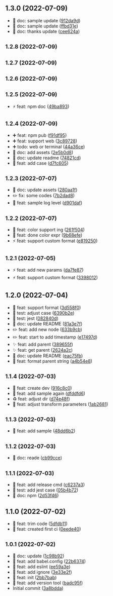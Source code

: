 ## 1.3.0 (2022-07-09)

* :memo: doc: sample update ([912da9d](https://github.com/zacard-orc/babel-plugin-xyconsole/commit/912da9d))
* :memo: doc: sample update ([ffbd31e](https://github.com/zacard-orc/babel-plugin-xyconsole/commit/ffbd31e))
* :memo: doc: thanks update ([cee624a](https://github.com/zacard-orc/babel-plugin-xyconsole/commit/cee624a))



## <small>1.2.8 (2022-07-09)</small>




## <small>1.2.7 (2022-07-09)</small>




## <small>1.2.6 (2022-07-09)</small>




## <small>1.2.5 (2022-07-09)</small>

* :zap: feat: npm doc ([49ba893](https://github.com/zacard-orc/babel-plugin-xyconsole/commit/49ba893))



## <small>1.2.4 (2022-07-09)</small>

* :heavy_plus_sign: feat: npm pub ([f91df95](https://github.com/zacard-orc/babel-plugin-xyconsole/commit/f91df95))
* :heavy_plus_sign: feat: support web ([3c89728](https://github.com/zacard-orc/babel-plugin-xyconsole/commit/3c89728))
* :heavy_plus_sign: todo: web or terminal ([44a36ce](https://github.com/zacard-orc/babel-plugin-xyconsole/commit/44a36ce))
* :memo: doc: add assets ([2e5b0d8](https://github.com/zacard-orc/babel-plugin-xyconsole/commit/2e5b0d8))
* :memo: doc: update readme ([74821cd](https://github.com/zacard-orc/babel-plugin-xyconsole/commit/74821cd))
* :wrench: feat: add case ([d7fc605](https://github.com/zacard-orc/babel-plugin-xyconsole/commit/d7fc605))



## <small>1.2.3 (2022-07-07)</small>

* :memo: doc: update assets ([280aa1f](https://github.com/zacard-orc/babel-plugin-xyconsole/commit/280aa1f))
* :pencil2: fix: some codes ([7b2dad8](https://github.com/zacard-orc/babel-plugin-xyconsole/commit/7b2dad8))
* :truck: feat: sample log level ([d901daf](https://github.com/zacard-orc/babel-plugin-xyconsole/commit/d901daf))



## <small>1.2.2 (2022-07-07)</small>

* :lipstick: feat: color support ing ([261f504](https://github.com/zacard-orc/babel-plugin-xyconsole/commit/261f504))
* :lipstick: feat: done color expr ([9b68efe](https://github.com/zacard-orc/babel-plugin-xyconsole/commit/9b68efe))
* :zap: feat: support custom format ([e819250](https://github.com/zacard-orc/babel-plugin-xyconsole/commit/e819250))



## <small>1.2.1 (2022-07-05)</small>

* :zap: feat: add new params ([da7fe87](https://github.com/zacard-orc/babel-plugin-xyconsole/commit/da7fe87))
* :zap: feat: support custom format ([3398012](https://github.com/zacard-orc/babel-plugin-xyconsole/commit/3398012))



## 1.2.0 (2022-07-04)

* :art: feat: support format ([3d558f0](https://github.com/zacard-orc/babel-plugin-xyconsole/commit/3d558f0))
* :construction_worker: test: adjust case ([6390b2e](https://github.com/zacard-orc/babel-plugin-xyconsole/commit/6390b2e))
* :construction_worker: test: jest ([082840d](https://github.com/zacard-orc/babel-plugin-xyconsole/commit/082840d))
* :construction: doc: update README ([81a3e7f](https://github.com/zacard-orc/babel-plugin-xyconsole/commit/81a3e7f))
* :pencil2: feat: add new node ([633b9cb](https://github.com/zacard-orc/babel-plugin-xyconsole/commit/633b9cb))
* :pencil2: feat: start to add timestamp ([e17497d](https://github.com/zacard-orc/babel-plugin-xyconsole/commit/e17497d))
* :sparkles: feat: add parent ([389655f](https://github.com/zacard-orc/babel-plugin-xyconsole/commit/389655f))
* :sparkles: feat: get parent ([2624a2c](https://github.com/zacard-orc/babel-plugin-xyconsole/commit/2624a2c))
* :tada: doc: update README ([eac75fb](https://github.com/zacard-orc/babel-plugin-xyconsole/commit/eac75fb))
* :tada: feat: format parent string ([a4b54e8](https://github.com/zacard-orc/babel-plugin-xyconsole/commit/a4b54e8))



## <small>1.1.4 (2022-07-03)</small>

* :construction_worker: feat: create dev ([916c8c0](https://github.com/zacard-orc/babel-plugin-xyconsole/commit/916c8c0))
* :memo: feat: add sample again ([dfddfd6](https://github.com/zacard-orc/babel-plugin-xyconsole/commit/dfddfd6))
* :recycle: feat: adjust dir ([d74e48f](https://github.com/zacard-orc/babel-plugin-xyconsole/commit/d74e48f))
* :wrench: feat: adjust transform parameters ([1ab2681](https://github.com/zacard-orc/babel-plugin-xyconsole/commit/1ab2681))



## <small>1.1.3 (2022-07-03)</small>

* :memo: feat: add sample ([48dd6b2](https://github.com/zacard-orc/babel-plugin-xyconsole/commit/48dd6b2))



## <small>1.1.2 (2022-07-03)</small>

* :memo: doc: reade ([cb99cce](https://github.com/zacard-orc/babel-plugin-xyconsole/commit/cb99cce))



## <small>1.1.1 (2022-07-03)</small>

* :construction: feat: add release cmd ([c6237a3](https://github.com/zacard-orc/babel-plugin-xyconsole/commit/c6237a3))
* :construction: test: add jest case ([05b4b72](https://github.com/zacard-orc/babel-plugin-xyconsole/commit/05b4b72))
* :memo: doc: npm ([2d53f46](https://github.com/zacard-orc/babel-plugin-xyconsole/commit/2d53f46))



## 1.1.0 (2022-07-02)

* :hammer: feat: trim code ([5dfdb11](https://github.com/zacard-orc/babel-plugin-xyconsole/commit/5dfdb11))
* :rocket: feat: created first ci ([0eede40](https://github.com/zacard-orc/babel-plugin-xyconsole/commit/0eede40))



## <small>1.0.1 (2022-07-02)</small>

* :art: doc: update ([1c98b92](https://github.com/zacard-orc/babel-plugin-xyconsole/commit/1c98b92))
* :art: feat: add babel.config ([22b6374](https://github.com/zacard-orc/babel-plugin-xyconsole/commit/22b6374))
* :art: feat: add eslint ([ee59a3e](https://github.com/zacard-orc/babel-plugin-xyconsole/commit/ee59a3e))
* :art: feat: add ignore ([3e33e2f](https://github.com/zacard-orc/babel-plugin-xyconsole/commit/3e33e2f))
* :art: feat: init ([2bb7bab](https://github.com/zacard-orc/babel-plugin-xyconsole/commit/2bb7bab))
* :construction: feat: add version tool ([badc95f](https://github.com/zacard-orc/babel-plugin-xyconsole/commit/badc95f))
* Initial commit ([3a8bdda](https://github.com/zacard-orc/babel-plugin-xyconsole/commit/3a8bdda))



